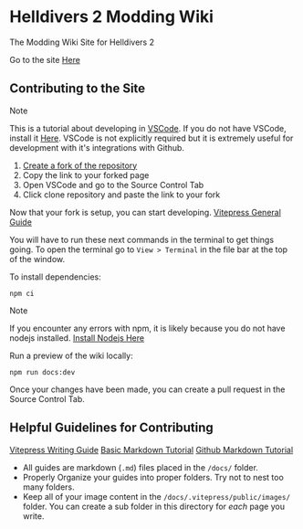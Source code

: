 # Helldivers 2 Modding Wiki
The Modding Wiki Site for Helldivers 2

Go to the site [Here](https://boxofbiscuits97.github.io/HD2-Modding-Wiki/)

## Contributing to the Site
> [!NOTE]
> This is a tutorial about developing in [VSCode](https://code.visualstudio.com/). If you do not have VSCode, install it [Here](https://code.visualstudio.com/).
> VSCode is not explicitly required but it is extremely useful for development with it's integrations with Github.

1. [Create a fork of the repository](https://github.com/Boxofbiscuits97/HD2-Modding-Wiki/fork)
2. Copy the link to your forked page
3. Open VSCode and go to the Source Control Tab
4. Click clone repository and paste the link to your fork

Now that your fork is setup, you can start developing.
[Vitepress General Guide](https://vitepress.dev/guide/getting-started)

You will have to run these next commands in the terminal to get things going.
To open the terminal go to `View > Terminal` in the file bar at the top of the window.

To install dependencies:
```shell
npm ci
```

> [!NOTE]
> If you encounter any errors with npm, it is likely because you do not have nodejs installed.
> [Install Nodejs Here](https://nodejs.org/)

Run a preview of the wiki locally:
```shell
npm run docs:dev
```

Once your changes have been made, you can create a pull request in the Source Control Tab.

## Helpful Guidelines for Contributing
[Vitepress Writing Guide](https://vitepress.dev/guide/markdown)
[Basic Markdown Tutorial](https://www.markdowntutorial.com/)
[Github Markdown Tutorial](https://docs.github.com/en/get-started/writing-on-github/getting-started-with-writing-and-formatting-on-github/basic-writing-and-formatting-syntax)

- All guides are markdown (`.md`) files placed in the `/docs/` folder.
- Properly Organize your guides into proper folders. Try not to nest too many folders.
- Keep all of your image content in the `/docs/.vitepress/public/images/` folder. You can create a sub folder in this directory for *each* page you write.
